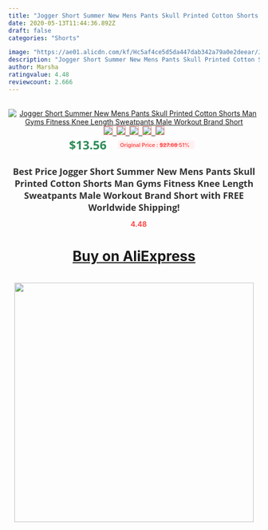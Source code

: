 ```yaml
---
title: "Jogger Short Summer New Mens Pants Skull Printed Cotton Shorts Man Gyms Fitness Knee Length Sweatpants Male Workout Brand Short"
date: 2020-05-13T11:44:36.892Z
draft: false
categories: "Shorts"

image: "https://ae01.alicdn.com/kf/Hc5af4ce5d5da447dab342a79a0e2deear/Jogger-Short-Summer-New-Mens-Pants-Skull-Printed-Cotton-Shorts-Man-Gyms-Fitness-Knee-Length-Sweatpants.jpg"
description: "Jogger Short Summer New Mens Pants Skull Printed Cotton Shorts Man Gyms Fitness Knee Length Sweatpants Male Workout Brand Short"
author: Marsha
ratingvalue: 4.48
reviewcount: 2.666
---
```

<br>
<div style="text-align: center;">
<a href="https://s.click.aliexpress.com/e/_AdPPid" target="_blank" rel="nofollow noopener noreferrer"><img alt="Jogger Short Summer New Mens Pants Skull Printed Cotton Shorts Man Gyms Fitness Knee Length Sweatpants Male Workout Brand Short" class="magnifier-image" src="https://ae01.alicdn.com/kf/Hc5af4ce5d5da447dab342a79a0e2deear/Jogger-Short-Summer-New-Mens-Pants-Skull-Printed-Cotton-Shorts-Man-Gyms-Fitness-Knee-Length-Sweatpants.jpg_640x640.jpg">
<br>
<img style="border:1px solid salmon" src="https://ae01.alicdn.com/kf/Hc5af4ce5d5da447dab342a79a0e2deear/Jogger-Short-Summer-New-Mens-Pants-Skull-Printed-Cotton-Shorts-Man-Gyms-Fitness-Knee-Length-Sweatpants.jpg_120x120.jpg">&nbsp;&nbsp;<img style="border:1px solid salmon" src="https://ae01.alicdn.com/kf/Hb6d722951b9d4e4e8c826365c158fa88T/Jogger-Short-Summer-New-Mens-Pants-Skull-Printed-Cotton-Shorts-Man-Gyms-Fitness-Knee-Length-Sweatpants.jpg_120x120.jpg">&nbsp;&nbsp;<img style="border:1px solid salmon" src="https://ae01.alicdn.com/kf/Hc4f129031b8f4dba80ded6bdf8763749F/Jogger-Short-Summer-New-Mens-Pants-Skull-Printed-Cotton-Shorts-Man-Gyms-Fitness-Knee-Length-Sweatpants.jpg_120x120.jpg">&nbsp;&nbsp;<img style="border:1px solid salmon" src="https://ae01.alicdn.com/kf/Hb0761323b65446daac028dfb33056b87u/Jogger-Short-Summer-New-Mens-Pants-Skull-Printed-Cotton-Shorts-Man-Gyms-Fitness-Knee-Length-Sweatpants.jpg_120x120.jpg">&nbsp;&nbsp;<img style="border:1px solid salmon" src="https://ae01.alicdn.com/kf/H4da1f1327d9c4b8aa3d6ec29a6f441c6s/Jogger-Short-Summer-New-Mens-Pants-Skull-Printed-Cotton-Shorts-Man-Gyms-Fitness-Knee-Length-Sweatpants.jpg_120x120.jpg"></a></div><br0>
<div style="text-align: center;"><span style="background-color: white; border: 0px; box-sizing: border-box; color: seagreen; display: inline-block; font-family: &quot;open sans&quot; , &quot;arial&quot; , &quot;helvetica&quot; , sans-serif , &quot;heiti&quot;; font-size: 24px; font-stretch: inherit; font-weight: 700; line-height: inherit; margin: 0px 10px 0px 0px; padding: 0px; vertical-align: middle;">$13.56 </span>
<span style="background: rgb(255 , 241 , 241); border-radius: 3px; border: 0px; box-sizing: border-box; color: #ff4747; display: inline-block; font-family: inherit; font-size: 12px; font-stretch: inherit; font-style: inherit; font-variant: inherit; font-weight: 600; line-height: inherit; margin: 0px; padding: 2px 5px; transform: scale(0.9); vertical-align: middle;">Original Price : <b style="text-decoration: line-through;">$27.68 </b> 51%&nbsp;&nbsp;</span></div>
<h1 style="color: #333333; display: inline-block; font-family: &quot;open sans&quot; , &quot;arial&quot; , &quot;helvetica&quot; , sans-serif , &quot;heiti&quot;; font-size: 18px; font-stretch: inherit; font-weight: 700; text-align: center;">Best Price Jogger Short Summer New Mens Pants Skull Printed Cotton Shorts Man Gyms Fitness Knee Length Sweatpants Male Workout Brand Short with FREE Worldwide Shipping!</h1>
<div style="color: #ff4747; text-align: center;">
<img src="https://4.bp.blogspot.com/-M0ZcTcb-5uY/XleCXlxnR4I/AAAAAAAAAEc/OrjgMkXV1oMQFaCRZj5HQwOCBcu3w1FegCPcBGAYYCw/s1600/star.png" style="height: 15px;">&nbsp;<b>4.48</b></div>
<div class="button_cont" align="center"><a class="buynow_a" href="https://s.click.aliexpress.com/e/_AdPPid" target="_blank" rel="nofollow noopener noreferrer"><H1>Buy on AliExpress</H1></a></div><br>
<div class="separator" style="clear: both; text-align: center;">
<img src="https://lh3.googleusercontent.com/-pTy5HemUv9M/XlePHvY0dAI/AAAAAAAAAE4/0nX5iRUoIWY8eMW9Dpxeirr157OZliDIgCLcBGAsYHQ/s1600/badge.gif" width="480">
</div>
